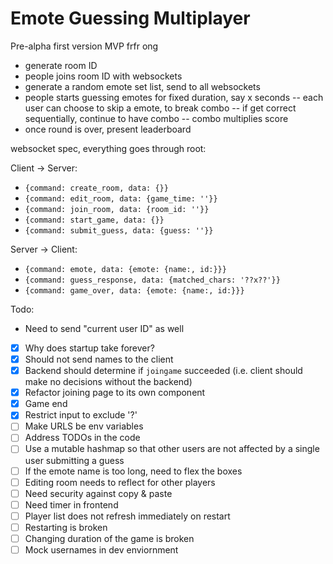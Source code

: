 # Emote Guessing Multiplayer

Pre-alpha first version MVP frfr ong

- generate room ID
- people joins room ID with websockets
- generate a random emote set list, send to all websockets
- people starts guessing emotes for fixed duration, say x seconds
-- each user can choose to skip a emote, to break combo
-- if get correct sequentially, continue to have combo
-- combo multiplies score
- once round is over, present leaderboard

websocket spec, everything goes through root:

Client -> Server:
- `{command: create_room, data: {}}`
- `{command: edit_room, data: {game_time: ''}}`
- `{command: join_room, data: {room_id: ''}}`
- `{command: start_game, data: {}}`
- `{command: submit_guess, data: {guess: ''}}`

Server -> Client:
- `{command: emote, data: {emote: {name:, id:}}}`
- `{command: guess_response, data: {matched_chars: '??x??'}}`
- `{command: game_over, data: {emote: {name:, id:}}}`

Todo:
- Need to send "current user ID" as well

- [X] Why does startup take forever?
- [X] Should not send names to the client
- [X] Backend should determine if `joingame` succeeded (i.e. client should make no decisions without the backend)
- [X] Refactor joining page to its own component
- [X] Game end
- [X] Restrict input to exclude '?'
- [ ] Make URLS be env variables
- [ ] Address TODOs in the code
- [ ] Use a mutable hashmap so that other users are not affected by a single user submitting a guess
- [ ] If the emote name is too long, need to flex the boxes
- [ ] Editing room needs to reflect for other players
- [ ] Need security against copy & paste
- [ ] Need timer in frontend
- [ ] Player list does not refresh immediately on restart
- [ ] Restarting is broken
- [ ] Changing duration of the game is broken
- [ ] Mock usernames in dev enviornment
